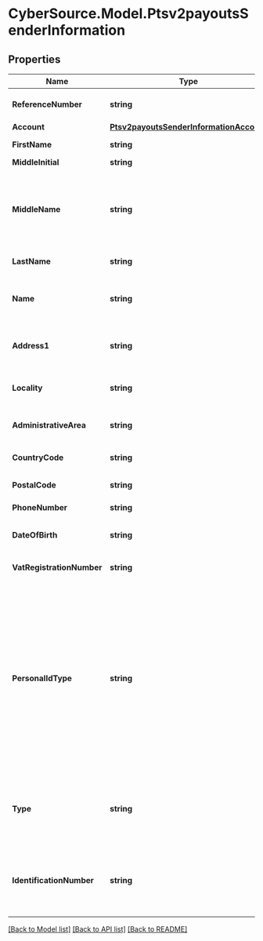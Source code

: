 # CyberSource.Model.Ptsv2payoutsSenderInformation
## Properties

Name | Type | Description | Notes
------------ | ------------- | ------------- | -------------
**ReferenceNumber** | **string** | Reference number generated by you that uniquely identifies the sender. | [optional] 
**Account** | [**Ptsv2payoutsSenderInformationAccount**](Ptsv2payoutsSenderInformationAccount.md) |  | [optional] 
**FirstName** | **string** | First name of sender (Optional). * CTV (14) * Paymentech (30)  | [optional] 
**MiddleInitial** | **string** | Recipient middle initial (Optional).  | [optional] 
**MiddleName** | **string** | Sender’s middle name. This field is a _passthrough_, which means that CyberSource does not verify the value or modify it in any way before sending it to the processor. If the field is not required for the transaction, CyberSource does not forward it to the processor.  | [optional] 
**LastName** | **string** | Recipient last name (Optional). * CTV (14) * Paymentech (30)  | [optional] 
**Name** | **string** | Name of sender.  **Funds Disbursement**  This value is the name of the originator sending the funds disbursement. * CTV, Paymentech (30)  | [optional] 
**Address1** | **string** | Street address of sender.  **Funds Disbursement**  This value is the address of the originator sending the funds disbursement.  | [optional] 
**Locality** | **string** | City of sender.  **Funds Disbursement**  This value is the city of the originator sending the funds disbursement.  | [optional] 
**AdministrativeArea** | **string** | Sender’s state. Use the [State, Province, and Territory Codes for the United States and Canada](https://developer.cybersource.com/library/documentation/sbc/quickref/states_and_provinces.pdf).  | [optional] 
**CountryCode** | **string** | Country of sender. Use the [ISO Standard Country Codes](https://developer.cybersource.com/library/documentation/sbc/quickref/countries_alpha_list.pdf). * CTV (3)  | [optional] 
**PostalCode** | **string** | Sender’s postal code. Required only for FDCCompass. | [optional] 
**PhoneNumber** | **string** | Sender’s phone number. Required only for FDCCompass. | [optional] 
**DateOfBirth** | **string** | Sender’s date of birth in YYYYMMDD format. Required only for FDCCompass. | [optional] 
**VatRegistrationNumber** | **string** | Customer&#39;s government-assigned tax identification number.  | [optional] 
**PersonalIdType** | **string** | #### Visa Platform Connect This tag will contain the type of sender identification. The valid values are: • BTHD (Date of birth) • CUID (Customer identification (unspecified)) • NTID (National identification) • PASN (Passport number) • DRLN (Driver license) • TXIN (Tax identification) • CPNY (Company registration number) • PRXY (Proxy identification) • SSNB (Social security number) • ARNB (Alien registration number) • LAWE (Law enforcement identification) • MILI (Military identification) • TRVL (Travel identification (non-passport)) • EMAL (Email) • PHON (Phone number)  | [optional] 
**Type** | **string** | #### Visa Platform Connect This tag will denote whether the tax ID is a business or individual tax ID when personal ID Type contains the value of TXIN (Tax identification).  The valid values are: • B (Business) • I (Individual)  | [optional] 
**IdentificationNumber** | **string** | #### Visa Platform Connect This tag will contain an acquirer-populated value associated with the API : senderInformation.personalIdType which will identify the personal ID type of the sender.  | [optional] 

[[Back to Model list]](../README.md#documentation-for-models) [[Back to API list]](../README.md#documentation-for-api-endpoints) [[Back to README]](../README.md)

